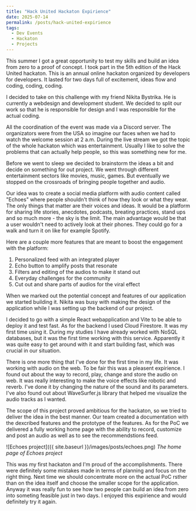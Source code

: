```yaml
---
title: "Hack United Hackaton Expirience"
date: 2025-07-14
permalink: /posts/hack-united-expirience
tags:
  - Dev Events
  - Hackaton
  - Projects
---
```


This summer I got a great opportunity to test my skills and build an idea from zero to a proof of concept. I took part in the 5th edition of the  Hack United hackaton. This is an annual online hackaton organized by developers for developers. It lasted for two days full of excitement, ideas flow and coding, coding, coding.

I decided to take on this challenge with my friend Nikita Bystrika. He is currently a webdesign and development student. We decided to split our work so that he is responsible for design and I was responsible for the actual coding. 

All the coordination of the event was made via a Discord server. The organizators were from the USA so imagine our faces when we had to watch the welcome session at 2 a.m. During the live stream we got the topic of the whole hackaton which was entertainment.  Usually I like to solve the problems that can actually help people, so this was something new for me. 

Before we went to sleep we decided to brainstorm the ideas a bit and decide on something for out project. We went through different entertainment sectors like movies, music, games. But eventually we stopped on the crossroads of bringing people together and audio. 

Our idea was to create a social media platform with audio content called "Echoes" where people shouldn't think of how they look or what they wear. The only things that matter are their voices and ideas. It would be a platform for sharing life stories, anecdotes, podcasts, breating practices, stand ups and so much more - the sky is the limit. The main advantage would be that a user wouldn't need to actively look at their phones. They could go for a walk and turn it on like for example Spotify.

Here are a couple more features that are meant to boost the engagement with the platform:
1. Personalized feed with an integrated player
2. Echo button to amplify posts that resonate
3. Filters and editing of the audios to make it stand out
4. Everyday challenges for the community
5. Cut out and share parts of audios for the viral effect

When we marked out the potential concept and features of our application we started building it. Nikita was busy with making the design of the application while I was setting up the backend of our project. 

I decided to go with a simple React webapplication and Vite to be able to deploy it and test fast. As for the backend I used Cloud Firestore. It was my first time using it. During my studies I have already worked with NoSQL databases, but it was the first time working with this service. Apparently it was quite easy to get around with it and start building fast, which was crucial in our situation. 

There is one more thing that I've done for the first time in my life. It was working with audio on the web. To be fair this was a pleasent expirience. I found out about the way to record, play, change and store the audio on web. It was really interesting to make the voice effects like robotic and reverb. I've done it by changing the nature of the sound and its parameters. I've also found out about WaveSurfer.js library that helped me visualize the audio tracks as I wanted. 

The scope of this project proved ambitious for the hackaton, so we tried to deliver the idea in the best manner. Our team created a documentation with the dexcribed features and the prototype of the features. As for the PoC we delivered a fully working home page with the ability to record, customize and post an audio as well as to see the recommendstions feed.

![Echoes project]({{ site.baseurl }}/images/posts/echoes.png)
*The home page of Echoes project*

This was my first hackaton and I'm proud of the accomplishments. There were definitely some mistakes made in terms of planning and focus on the right thing. Next time we should concentrate more on the actual PoC rsther than on the idea itself and choose the smaller scope for the application. Anyway it was really fun to see how two people can build an idea from zero into someting feasible just in two days. I enjoyed this expirience and would definitely try it again.
